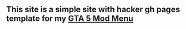 ## This site is a simple site with hacker gh pages template for my <a href='https://github.com/Svxy/TnyavnTos-GTA5-Mod-Menu' target='_blank'>GTA 5 Mod Menu</a>
